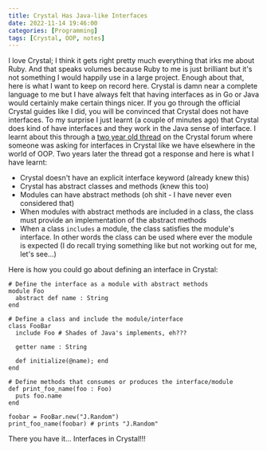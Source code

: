```yaml
---
title: Crystal Has Java-like Interfaces
date: 2022-11-14 19:46:00
categories: [Programming]
tags: [Crystal, OOP, notes]
---
```


I love Crystal; I think it gets right pretty much everything that irks me
about Ruby. And that speaks volumes because Ruby to me is just brilliant but
it's not something I would happily use in a large project. Enough about that,
here is what I want to keep on record here. Crystal is damn near a complete
language to me but I have always felt that having interfaces as in Go or Java
would certainly make certain things nicer. If you go through the official
Crystal guides like I did, you will be convinced that Crystal does not have
interfaces. To my surprise I just learnt (a couple of minutes ago) that Crystal
does kind of have interfaces and they work in the Java sense of interface.
I learnt about this through a
[two year old thread](https://forum.crystal-lang.org/t/proposal-interfaces-for-more-generic-code/2103)
on the Crystal forum where someone was asking for interfaces in Crystal like
we have elsewhere in the world of OOP. Two years later the thread got a
response and here is what I have learnt:

- Crystal doesn't have an explicit interface keyword (already knew this)
- Crystal has abstract classes and methods (knew this too)
- Modules can have abstract methods (oh shit - I have never even considered that)
- When modules with abstract methods are included in a class, the class must
  provide an implementation of the abstract methods
- When a class `includes` a module, the class satisfies the module's interface.
  In other words the class can be used where ever the module is expected (I
  do recall trying something like but not working out for me, let's see...)

Here is how you could go about defining an interface in Crystal:

```crystal
# Define the interface as a module with abstract methods
module Foo
  abstract def name : String
end

# Define a class and include the module/interface
class FooBar
  include Foo # Shades of Java's implements, eh???

  getter name : String

  def initialize(@name); end
end

# Define methods that consumes or produces the interface/module
def print_foo_name(foo : Foo)
  puts foo.name
end

foobar = FooBar.new("J.Random")
print_foo_name(foobar) # prints "J.Random"
```

There you have it... Interfaces in Crystal!!!
